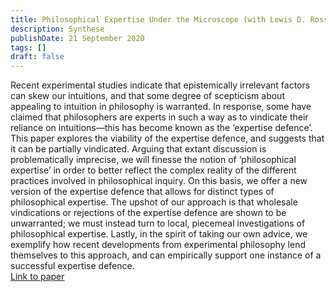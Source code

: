 ```yaml
---
title: Philosophical Expertise Under the Microscope (with Lewis D. Ross)
description: Synthese
publishDate: 21 September 2020
tags: []
draft: false
---
```


Recent experimental studies indicate that epistemically irrelevant factors can skew our intuitions, and that some degree of scepticism about appealing to intuition in philosophy is warranted. In response, some have claimed that philosophers are experts in such a way as to vindicate their reliance on intuitions—this has become known as the ‘expertise defence’. This paper explores the viability of the expertise defence, and suggests that it can be partially vindicated. Arguing that extant discussion is problematically imprecise, we will finesse the notion of ‘philosophical expertise’ in order to better reflect the complex reality of the different practices involved in philosophical inquiry. On this basis, we offer a new version of the expertise defence that allows for distinct types of philosophical expertise. The upshot of our approach is that wholesale vindications or rejections of the expertise defence are shown to be unwarranted; we must instead turn to local, piecemeal investigations of philosophical expertise. Lastly, in the spirit of taking our own advice, we exemplify how recent developments from experimental philosophy lend themselves to this approach, and can empirically support one instance of a successful expertise defence.  
[Link to paper](https://doi.org/10.1007/s11229-018-1757-0)